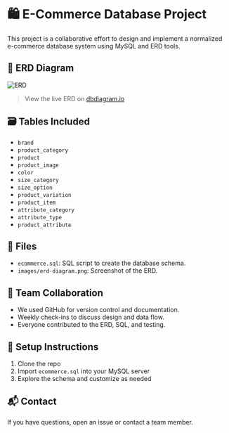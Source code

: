 
# 🛍️ E-Commerce Database Project

This project is a collaborative effort to design and implement a normalized e-commerce database system using MySQL and ERD tools.

## 🔧 ERD Diagram
![ERD](./images/erd-diagram.png)

> View the live ERD on [dbdiagram.io](https://dbdiagram.io)

## 🗃️ Tables Included

- `brand`
- `product_category`
- `product`
- `product_image`
- `color`
- `size_category`
- `size_option`
- `product_variation`
- `product_item`
- `attribute_category`
- `attribute_type`
- `product_attribute`

## 📂 Files

- `ecommerce.sql`: SQL script to create the database schema.
- `images/erd-diagram.png`: Screenshot of the ERD.

## 🤝 Team Collaboration

- We used GitHub for version control and documentation.
- Weekly check-ins to discuss design and data flow.
- Everyone contributed to the ERD, SQL, and testing.

## 🚀 Setup Instructions

1. Clone the repo
2. Import `ecommerce.sql` into your MySQL server
3. Explore the schema and customize as needed

## 📬 Contact

If you have questions, open an issue or contact a team member.

